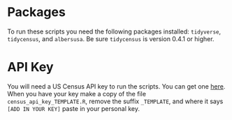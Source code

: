 # Packages

To run these scripts you need the following packages installed: `tidyverse`, `tidycensus`, and `albersusa`. Be sure `tidycensus` is version 0.4.1 or higher.

# API Key

You will need a US Census API key to run the scripts. You can get one [here](https://api.census.gov/data/key_signup.html). When you have your key make a copy of the file `census_api_key_TEMPLATE.R`, remove the suffix `_TEMPLATE`, and where it says `[ADD IN YOUR KEY]` paste in your personal key.
